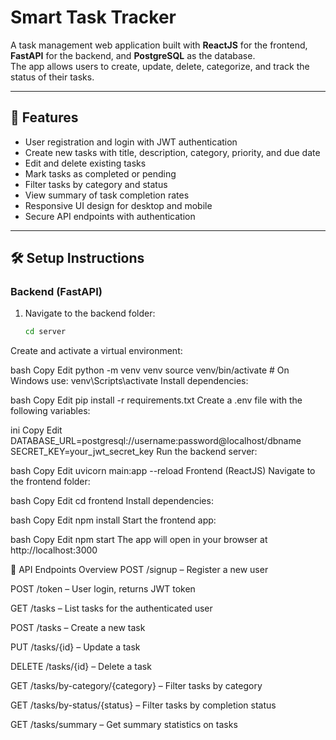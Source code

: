 # Smart Task Tracker

A task management web application built with **ReactJS** for the frontend, **FastAPI** for the backend, and **PostgreSQL** as the database.  
The app allows users to create, update, delete, categorize, and track the status of their tasks.

---

## 🚀 Features

- User registration and login with JWT authentication
- Create new tasks with title, description, category, priority, and due date
- Edit and delete existing tasks
- Mark tasks as completed or pending
- Filter tasks by category and status
- View summary of task completion rates
- Responsive UI design for desktop and mobile
- Secure API endpoints with authentication

---

## 🛠️ Setup Instructions

### Backend (FastAPI)

1. Navigate to the backend folder:
   ```bash
   cd server
Create and activate a virtual environment:

bash
Copy
Edit
python -m venv venv
source venv/bin/activate   # On Windows use: venv\Scripts\activate
Install dependencies:

bash
Copy
Edit
pip install -r requirements.txt
Create a .env file with the following variables:

ini
Copy
Edit
DATABASE_URL=postgresql://username:password@localhost/dbname
SECRET_KEY=your_jwt_secret_key
Run the backend server:

bash
Copy
Edit
uvicorn main:app --reload
Frontend (ReactJS)
Navigate to the frontend folder:

bash
Copy
Edit
cd frontend
Install dependencies:

bash
Copy
Edit
npm install
Start the frontend app:

bash
Copy
Edit
npm start
The app will open in your browser at http://localhost:3000

📝 API Endpoints Overview
POST /signup – Register a new user

POST /token – User login, returns JWT token

GET /tasks – List tasks for the authenticated user

POST /tasks – Create a new task

PUT /tasks/{id} – Update a task

DELETE /tasks/{id} – Delete a task

GET /tasks/by-category/{category} – Filter tasks by category

GET /tasks/by-status/{status} – Filter tasks by completion status

GET /tasks/summary – Get summary statistics on tasks

